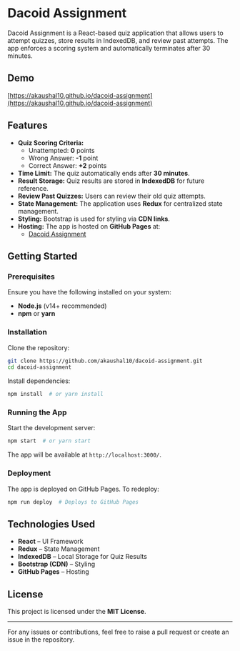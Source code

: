 # Dacoid Assignment

Dacoid Assignment is a React-based quiz application that allows users to attempt quizzes, store results in IndexedDB, and review past attempts. The app enforces a scoring system and automatically terminates after 30 minutes.

## Demo

[https://akaushal10.github.io/dacoid-assignment](https://akaushal10.github.io/dacoid-assignment)

## Features

- **Quiz Scoring Criteria:**
  - Unattempted: **0** points
  - Wrong Answer: **-1** point
  - Correct Answer: **+2** points
- **Time Limit:** The quiz automatically ends after **30 minutes**.
- **Result Storage:** Quiz results are stored in **IndexedDB** for future reference.
- **Review Past Quizzes:** Users can review their old quiz attempts.
- **State Management:** The application uses **Redux** for centralized state management.
- **Styling:** Bootstrap is used for styling via **CDN links**.
- **Hosting:** The app is hosted on **GitHub Pages** at:
  - [Dacoid Assignment](https://akaushal10.github.io/dacoid-assignment)

## Getting Started

### Prerequisites

Ensure you have the following installed on your system:

- **Node.js** (v14+ recommended)
- **npm** or **yarn**

### Installation

Clone the repository:

```bash
git clone https://github.com/akaushal10/dacoid-assignment.git
cd dacoid-assignment
```

Install dependencies:

```bash
npm install  # or yarn install
```

### Running the App

Start the development server:

```bash
npm start  # or yarn start
```

The app will be available at `http://localhost:3000/`.

### Deployment

The app is deployed on GitHub Pages. To redeploy:

```bash
npm run deploy  # Deploys to GitHub Pages
```

## Technologies Used

- **React** – UI Framework
- **Redux** – State Management
- **IndexedDB** – Local Storage for Quiz Results
- **Bootstrap (CDN)** – Styling
- **GitHub Pages** – Hosting

## License

This project is licensed under the **MIT License**.

---

For any issues or contributions, feel free to raise a pull request or create an issue in the repository.
